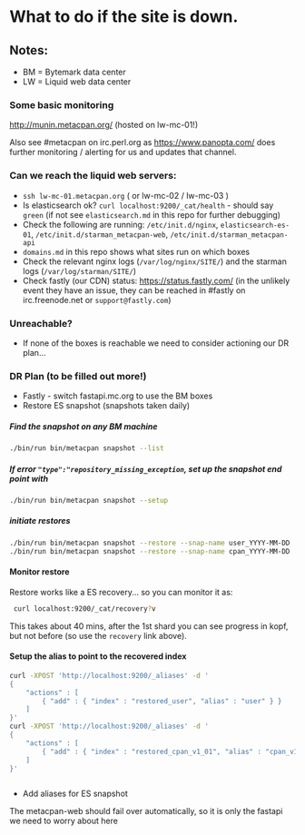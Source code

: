 # What to do if the site is down.

## Notes:

- BM = Bytemark data center
- LW = Liquid web data center

### Some basic monitoring

http://munin.metacpan.org/ (hosted on lw-mc-01!)

Also see #metacpan on irc.perl.org as https://www.panopta.com/ does further monitoring / alerting for us and updates that channel.

### Can we reach the liquid web servers:

- `ssh lw-mc-01.metacpan.org`  ( or lw-mc-02 / lw-mc-03 )
- Is elasticsearch ok? `curl localhost:9200/_cat/health`  - should say `green` (if not see `elasticsearch.md` in this repo for further debugging)
- Check the following are running: `/etc/init.d/nginx`, `elasticsearch-es-01`, `/etc/init.d/starman_metacpan-web`, `/etc/init.d/starman_metacpan-api`
- `domains.md` in this repo shows what sites run on which boxes
- Check the relevant nginx logs (`/var/log/nginx/SITE/`) and the starman logs (`/var/log/starman/SITE/`)
- Check fastly (our CDN) status: https://status.fastly.com/  (in the unlikely event they have an issue, they can be reached in #fastly on irc.freenode.net or `support@fastly.com`)

### Unreachable?

- If none of the boxes is reachable we need to consider actioning our DR plan...

### DR Plan (to be filled out more!)

- Fastly - switch fastapi.mc.org to use the BM boxes
- Restore ES snapshot (snapshots taken daily)

##### Find the snapshot on any BM machine
```sh
./bin/run bin/metacpan snapshot --list
```

##### If error `"type":"repository_missing_exception`, set up the snapshot end point with
```sh
./bin/run bin/metacpan snapshot --setup
```

##### initiate restores
```sh
./bin/run bin/metacpan snapshot --restore --snap-name user_YYYY-MM-DD
./bin/run bin/metacpan snapshot --restore --snap-name cpan_YYYY-MM-DD
```

#### Monitor restore
Restore works like a ES recovery... so you can monitor it as:
```sh
 curl localhost:9200/_cat/recovery?v
 ```

This takes about 40 mins, after the 1st shard you can see progress in kopf, but not before (so use the `recovery` link above).

#### Setup the alias to point to the recovered index

```sh
curl -XPOST 'http://localhost:9200/_aliases' -d '
{
    "actions" : [
        { "add" : { "index" : "restored_user", "alias" : "user" } }
    ]
}'
curl -XPOST 'http://localhost:9200/_aliases' -d '
{
    "actions" : [
        { "add" : { "index" : "restored_cpan_v1_01", "alias" : "cpan_v1_01" } }
    ]
}'



```




- Add aliases for ES snapshot

The metacpan-web should fail over automatically, so it is only the fastapi we need to worry about here
